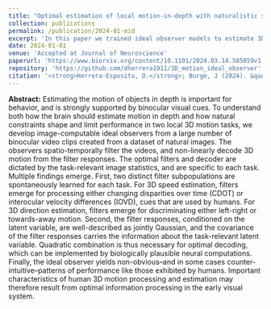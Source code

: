 ```yaml
---
title: "Optimal estimation of local motion-in-depth with naturalistic stimuli"
collection: publications
permalink: /publication/2024-01-mid
excerpt: 'In this paper we trained ideal observer models to estimate 3D motion from naturalistic binocular video clips. We show that the resulting ideal observer exhibit non-obvious behaviors that are similar to those reported in human psychophysics.'
date: 2024-01-01
venue: 'Accepted at Journal of Neuroscience'
paperurl: 'https://www.biorxiv.org/content/10.1101/2024.03.14.585059v1.abstract'
repository: 'https://github.com/dherrera1911/3D_motion_ideal_observer'
citation: '<strong>Herrera-Esposito, D.</strong>; Burge, J (2024). &quot;Optimal motion-in-depth estimation with natural stimuli.&quot; <i>bioRxiv</i>.'
---
```


**Abstract:** Estimating the motion of objects in depth is important for behavior, and is strongly supported by binocular visual cues. To understand both how the brain should estimate motion in depth and how natural constraints shape and limit performance in two local 3D motion tasks, we develop image-computable ideal observers from a large number of binocular video clips created from a dataset of natural images. The observers spatio-temporally filter the videos, and non-linearly decode 3D motion from the filter responses. The optimal filters and decoder are dictated by the task-relevant image statistics, and are specific to each task. Multiple findings emerge. First, two distinct filter subpopulations are spontaneously learned for each task. For 3D speed estimation, filters emerge for processing either changing disparities over time (CDOT) or interocular velocity differences (IOVD), cues that are used by humans. For 3D direction estimation, filters emerge for discriminating either left-right or towards-away motion. Second, the filter responses, conditioned on the latent variable, are well-described as jointly Gaussian, and the covariance of the filter responses carries the information about the task-relevant latent variable. Quadratic combination is thus necessary for optimal decoding, which can be implemented by biologically plausible neural computations. Finally, the ideal observer yields non-obvious–and in some cases counter-intuitive–patterns of performance like those exhibited by humans. Important characteristics of human 3D motion processing and estimation may therefore result from optimal information processing in the early visual system. 
